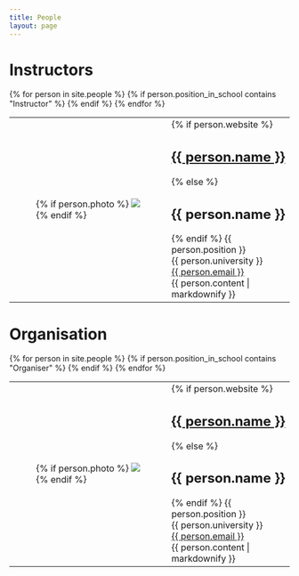 ```yaml
---
title: People
layout: page
---
```


<h1>Instructors</h1>
<div>
    <table>
    {% for person in site.people %}
        {% if person.position_in_school contains "Instructor" %}
                <tr>
                    <td>
                        <div class="column is-one-fifth-desktop is-one-fifth-fullhd is-one-quarter-tablet">
                            <figure class="image is-64x64">
                    {% if person.photo %}
                                    <img class="is-rounded" src="{{site.url}}{{site.baseurl}}{{person.photo}}">
                    {% endif %}
                            </figure>
                        </div>
                    </td>
                    <td>
                        {% if person.website %}
                            <h2><a href="{{ person.website }}">{{ person.name }}</a></h2>
                        {% else %}
                            <h2>{{ person.name }}</h2>
                        {% endif %}
                        {{ person.position }} 
                        <br>
                        {{ person.university }}
                        <br>
                        <a href="mailto:{{ person.email }}">{{ person.email }}</a>
                        <br>
                        {{ person.content | markdownify }}
                    </td>
                </tr>
        {% endif %}
    {% endfor %}
    </table>
</div>

<h1>Organisation</h1>
<div>
    <table>
    {% for person in site.people %}
        {% if person.position_in_school contains "Organiser" %}
                <tr>
                    <td>
                        <div class="column is-one-fifth-desktop is-one-fifth-fullhd is-one-quarter-tablet">
                            <figure class="image is-64x64">
                    {% if person.photo %}
                                    <img class="is-rounded" src="{{site.url}}{{site.baseurl}}{{person.photo}}">
                    {% endif %}
                            </figure>
                        </div>
                    </td>
                    <td>
                        {% if person.website %}
                            <h2><a href="{{ person.website }}">{{ person.name }}</a></h2>
                        {% else %}
                            <h2>{{ person.name }}</h2>
                        {% endif %}
                        {{ person.position }} 
                        <br>
                        {{ person.university }}
                        <br>
                        <a href="mailto:{{ person.email }}">{{ person.email }}</a>
                        <br>
                        {{ person.content | markdownify }}
                    </td>
                </tr>
        {% endif %}
    {% endfor %}
    </table>
</div>

